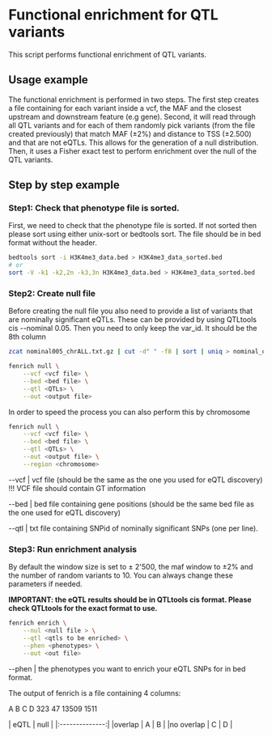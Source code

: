 # Functional enrichment for QTL variants 

This script performs functional enrichment of QTL variants.

## Usage example 

The functional enrichment is performed in two steps. The first step creates a file containing for each variant inside a vcf, the MAF and the closest upstream and downstream feature (e.g gene). Second, it will read through all QTL variants and for each of them randomly pick variants (from the file created previously) that match MAF (±2%) and distance to TSS (±2.500) and that are not eQTLs. This allows for the generation of a null distribution. Then, it uses a Fisher exact test to perform enrichment over the null of the QTL variants.

## Step by step example

### Step1: Check that phenotype file is sorted.

First, we need to check that the phenotype file is sorted. If not sorted then please sort using either unix-sort or bedtools sort. The file should be in bed format without the header.

```bash
bedtools sort -i H3K4me3_data.bed > H3K4me3_data_sorted.bed
# or 
sort -V -k1 -k2,2n -k3,3n H3K4me3_data.bed > H3K4me3_data_sorted.bed
```


### Step2: Create null file 

Before creating the null file you also need to provide a list of variants that are nominally significant eQTLs. These can be provided by using QTLtools cis --nominal 0.05. Then you need to only keep the var_id. It should be the 8th column
```bash
zcat nominal005_chrALL.txt.gz | cut -d" " -f8 | sort | uniq > nominal_only_significant_snps.txt
```

```bash
fenrich null \
    --vcf <vcf file> \
    --bed <bed file> \
    --qtl <QTLs> \
    --out <output file>
```

In order to speed the process you can also perform this by chromosome

```bash
fenrich null \
    --vcf <vcf file> \
    --bed <bed file> \
    --qtl <QTLs> \
    --out <output file> \
    --region <chromosome>
```

--vcf | vcf file (should be the same as the one you used for eQTL discovery) !!! VCF file should contain GT information

--bed | bed file containing gene positions (should be the same bed file as the one used for eQTL discovery)

--qtl | txt file containing SNPid of nominally significant SNPs (one per line).




### Step3: Run enrichment analysis 

By default the window size is set to ± 2'500, the maf window to ±2% and the number of random variants to 10. You can always change these parameters if needed.

**IMPORTANT: the eQTL results should be in QTLtools cis format. Please check QTLtools for the exact format to use.**


```bash
fenrich enrich \
    --nul <null file > \
    --qtl <qtls to be enriched> \
    --phen <phenotypes> \
    --out <out file> 
```
--phen | the phenotypes you want to enrich your eQTL SNPs for in bed format.

The output of fenrich is a file containing 4 columns: 

A     B     C     D
323   47    13509 1511

| eQTL | null | 
|:--------------:|
|overlap | A | B |
|no overlap | C | D |



